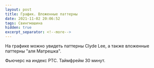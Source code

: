 ```yaml
---
layout: post
title: График. Вложенные паттерны
date: 2021-11-02 20:06:52
tags: Свингмашина
hidden: true
excerpt_separator: <!--more-->
---
```


На графике можно увидеть паттерны Clyde Lee, а также вложенные паттерны "аля Матрешка".

Фьючерс на индекс РТС. Таймфрейм 30 минут.

<!--more-->

<img src="https://ragve.ru/images/ri_sm.png" alt="">


